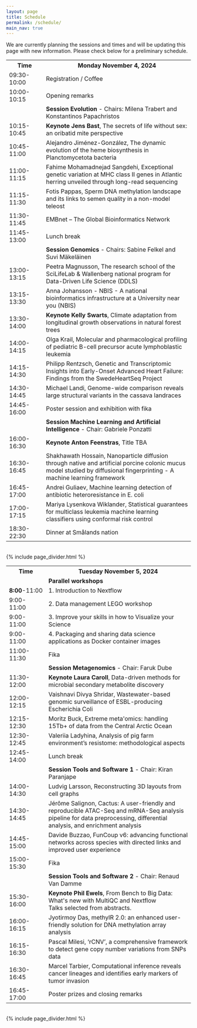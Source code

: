 ```yaml
---
layout: page
title: Schedule
permalink: /schedule/
main_nav: true
---
```


We are currently planning the sessions and times and will be updating this page with new information. Please check below for a preliminary schedule.

<!-- ![alt text]({{ site.baseurl }}/assets/profile-placeholder.gif "Profile Picture"){:.profile} -->

<table>
  <tr>
    <th style="width:20%">Time</th>
    <th>Monday November 4, 2024</th>
  </tr>
  <tr>
    <td>09:30-10:00</td>
    <td>Registration / Coffee</td>
  </tr>
  <tr>
    <td>10:00-10:15</td>
    <td>Opening remarks</td>
  </tr>
  <tr>
    <td></td>
    <td><strong>Session Evolution</strong> -  Chairs: Milena Trabert and Konstantinos Papachristos</td>
  </tr>
  <tr>
    <td>10:15-10:45</td>
    <td><strong>Keynote Jens Bast</strong>, The secrets of life without sex: an oribatid mite perspective</td>
  </tr>
  <tr>
    <td>10:45-11:00</td>
    <td>Alejandro Jiménez-González, The dynamic evolution of the heme biosynthesis in Planctomycetota bacteria</td>
  </tr>
  <tr>
    <td>11:00-11:15</td>
    <td>Fahime Mohamadnejad Sangdehi, Exceptional genetic variation at MHC class II genes in Atlantic herring unveiled through long-read sequencing</td>
  </tr>
  <tr>
    <td>11:15-11:30</td>
    <td>Fotis Pappas, Sperm DNA methylation landscape and its links to semen quality in a non-model teleost</td>
  </tr>
  <tr>
    <td>11:30-11:45</td>
    <td>EMBnet – The Global Bioinformatics Network</td>
  </tr>
  <tr>
    <td>11:45-13:00</td>
    <td>Lunch break</td>
  </tr>
  <tr>
    <td></td>
    <td><strong>Session Genomics</strong> - Chairs: Sabine Felkel and Suvi Mäkeläinen</td>
  </tr>
  <tr>
    <td>13:00-13:15</td>
    <td>Peetra Magnusson, The research school of the SciLifeLab & Wallenberg national program for Data-Driven Life Science (DDLS)</td>
  </tr>
    <tr>
    <td>13:15-13:30</td>
    <td>Anna Johansson - NBIS - A national bioinformatics infrastructure at a University near you (NBIS)</td>
  </tr>
  <tr>
    <td>13:30-14:00</td>
    <td><strong>Keynote Kelly Swarts</strong>, Climate adaptation from longitudinal growth observations in natural forest trees</td>
  </tr>
  <tr>
    <td>14:00-14:15</td>
    <td>Olga Krail, Molecular and pharmacological profiling of pediatric B-cell precursor acute lymphoblastic leukemia</td>
  </tr>
  <tr>
    <td>14:15-14:30</td>
    <td>Philipp Rentzsch, Genetic and Transcriptomic Insights into Early-Onset Advanced Heart Failure: Findings from the SwedeHeartSeq Project</td>
  </tr>
  <tr>
    <td>14:30-14:45</td>
    <td>Michael Landi, Genome-wide comparison reveals large structural variants in the cassava landraces</td>
  </tr>
  
  <tr>
    <td>14:45-16:00</td>
    <td>Poster session and exhibition with fika</td>
  </tr>
  <tr>
    <td></td></td>
    <td><strong>Session Machine Learning and Artificial Intelligence</strong> - Chair: Gabriele Ponzatti</td>
  </tr>
  <tr>
    <td>16:00-16:30</td>
    <td><strong>Keynote Anton Feenstras</strong>, Title TBA</td>
  </tr>
  <tr>
    <td>16:30-16:45</td>
    <td>Shakhawath Hossain, Nanoparticle diffusion through native and artificial porcine colonic mucus model studied by diffusional fingerprinting - A machine learning framework</td>
  </tr>
  <tr>
    <td>16:45-17:00</td>
    <td>Andrei Guliaev, Machine learning detection of antibiotic heteroresistance in E. coli</td>
  </tr>
  <tr>
    <td>17:00-17:15</td>
    <td>Mariya Lysenkova Wiklander, Statistical guarantees for multiclass leukemia machine learning classifiers using conformal risk control</td>
  </tr>
  <tr>
    <td>18:30-22:30</td>
    <td>Dinner at Smålands nation</td>
  </tr>
</table>

<br>
 {% include page_divider.html %}
 <br>

<table>
  <tr>
    <th style="width:20%">Time</th>
    <th>Tuesday November 5, 2024</th>
  </tr>
  <tr>
    <td></td>
    <td><strong>Parallel workshops</strong></td>
  </tr>
    <tr>
    <td><strong>8:00</strong>-11:00</td>
    <td>1. Introduction to Nextflow</td>
  </tr>
  <tr>
    <td>9:00-11:00</td>
    <td>2. Data management LEGO workshop</td>
  </tr>
  <tr>
    <td>9:00-11:00</td>
    <td>3. Improve your skills in how to Visualize your Science</td>
  </tr>
  <tr>
    <td>9:00-11:00</td>
    <td>4. Packaging and sharing data science applications as Docker container images</td>
  </tr>
  <tr>
    <td>11:00-11:30</td>
    <td>Fika</td>
  </tr>
  <tr>
    <td></td>
    <td><strong>Session Metagenomics</strong> - Chair: Faruk Dube<br></td>
  </tr>
  <tr>
    <td>11:30-12:00</td>
    <td><strong>Keynote Laura Caroll</strong>, Data-driven methods for microbial secondary metabolite discovery</td>
  </tr>
  <tr>
    <td>12:00-12:15</td>
    <td>Vaishnavi Divya Shridar, Wastewater-based genomic surveillance of ESBL-producing Escherichia Coli </td>
  </tr>
  <tr>
    <td>12:15-12:30</td>
    <td>Moritz Buck, Extreme meta'omics: handling 15Tb+ of data from the Central Arctic Ocean</td>
  </tr>
  <tr>
    <td>12:30-12:45</td>
    <td>Valeriia Ladyhina, Analysis of pig farm environment’s resistome: methodological aspects</td>
  </tr>
  <tr>
    <td>12:45-14:00</td>
    <td>Lunch break</td>
  </tr>
  <tr>
    <td></td>
    <td><strong>Session Tools and Software 1</strong> - Chair: Kiran Paranjape</td>
  </tr>
    <tr>
    <td>14:00-14:30</td>
    <td>Ludvig Larsson, Reconstructing 3D layouts from cell graphs</td>
  </tr>
    <tr>
    <td>14:30-14:45</td>
    <td>Jérôme Salignon, Cactus: A user-friendly and reproducible ATAC-Seq and mRNA-Seq analysis pipeline for data preprocessing, differential analysis, and enrichment analysis</td>
  </tr>
    <tr>
    <td>14:45-15:00</td>
    <td>Davide Buzzao, FunCoup v6: advancing functional networks across species with directed links and improved user experience</td>
  </tr>
  <tr>
    <td>15:00-15:30</td>
    <td>Fika</td>
  </tr>
  <tr>
    <td></td>
    <td><strong>Session Tools and Software 2</strong> - Chair: Renaud Van Damme</td>
  </tr>
 <tr>
    <td>15:30-16:00</td>
    <td><strong>Keynote Phil Ewels</strong>, From Bench to Big Data: What's new with MultiQC and Nextflow<br>Talks selected from abstracts.</td>
</tr>
 <tr>
    <td>16:00-16:15</td>
    <td>Jyotirmoy Das, methylR 2.0: an enhanced user-friendly solution for DNA methylation array analysis</td>
  </tr>
 <tr>
    <td>16:15-16:30</td>
    <td>Pascal Milesi, ‘rCNV’, a comprehensive framework to detect gene copy number variations from SNPs data</td>
  </tr>
 <tr>
    <td>16:30-16:45</td>
    <td>Marcel Tarbier, Computational inference reveals cancer lineages and identifies early markers of tumor invasion</td>
  </tr> 
  <tr>
    <td>16:45-17:00</td>
    <td>Poster prizes and closing remarks</td>
  </tr>
</table>

<br>
 {% include page_divider.html %}
